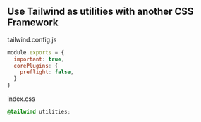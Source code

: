 ## Use Tailwind as utilities with another CSS Framework

tailwind.config.js
```js
module.exports = {
  important: true,
  corePlugins: {
    preflight: false,
  }
}
```

index.css
```css
@tailwind utilities;
```